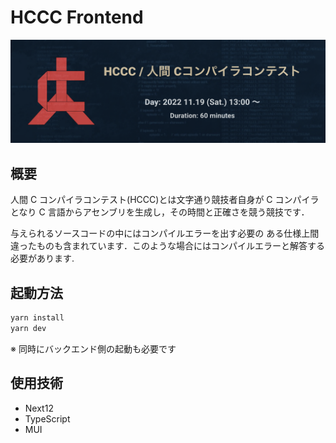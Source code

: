# HCCC Frontend

![Logo](/Logo.png)

## 概要

人間 C コンパイラコンテスト(HCCC)とは文字通り競技者自身が C コンパイラとなり C 言語からアセンブリを生成し，その時間と正確さを競う競技です．

与えられるソースコードの中にはコンパイルエラーを出す必要の ある仕様上間違ったものも含まれています．このような場合にはコンパイルエラーと解答する必要があります.

## 起動方法

```bash
yarn install
yarn dev
```

※ 同時にバックエンド側の起動も必要です

## 使用技術

- Next12
- TypeScript
- MUI
